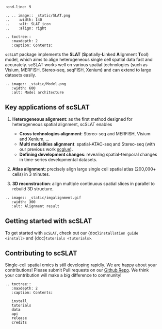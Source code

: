 ```{include} ../README.md
:end-line: 9
```

```{eval-rst}
.. .. image:: _static/SLAT.png
..    :width: 140
..    :alt: SLAT icon
..    :align: right
```

```{eval-rst}
.. toctree::
   :maxdepth: 2
   :caption: Contents:
```

``scSLAT`` package implements the **SLAT** (**S**patially-**L**inked **A**lignment **T**ool) model, which aims to align heterogeneous single cell spatial data fast and accurately. scSLAT works well on various spatial technologies (such as Visium, MERFISH, Stereo-seq, seqFISH, Xenium) and can extend to large datasets easily.

```{eval-rst}
.. image:: _static/Model.png
   :width: 600
   :alt: Model architecture
```

## Key applications of scSLAT

1. **Heterogeneous alignment**: as the first method designed for heterogeneous spatial alignment, scSLAT enables

    * **Cross technologies alignment**: Stereo-seq and MERFISH, Visium and Xenium, ...
    * **Multi modalities alignment**: spatial-ATAC-seq and Stereo-seq (with our previous work [scglue](https://scglue.readthedocs.io/en/latest/)). 
    * **Defining development changes**: revealing spatial-temporal changes in time-series developmental datasets.

2. **Atlas alignment**: precisely align large single cell spatial atlas (200,000+ cells) in 3 minutes.

3. **3D reconstruction**: align multiple continuous spatial slices in parallel to rebuild 3D structure.

```{eval-rst}
.. image:: _static/imgalignment.gif
   :width: 300
   :alt: Alignment result
```

## Getting started with scSLAT
To get started with ``scSLAT``, check out our {doc}`installation guide <install>` and {doc}`tutorials <tutorials>`.

## Contributing to scSLAT
Single-cell spatial omics is still developing rapidly. We are happy about your contributions! Please submit Pull requests on our [Github Repo](https://github.com/gao-lab/SLAT). We think your contribution will make a big difference to community!


```{eval-rst}
.. toctree::
   :maxdepth: 2
   :caption: Contents:

   install
   tutorials
   data
   api
   release
   credits

```